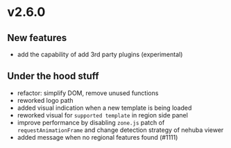 # v2.6.0

## New features

- add the capability of add 3rd party plugins (experimental)

## Under the hood stuff

- refactor: simplify DOM, remove unused functions
- reworked logo path
- added visual indication when a new template is being loaded
- reworked visual for `supported template` in region side panel
- improve performance by disabling `zone.js` patch of `requestAnimationFrame` and change detection strategy of nehuba viewer
- added message when no regional features found (#1111)

